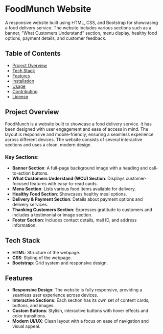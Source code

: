 # FoodMunch Website

A responsive website built using HTML, CSS, and Bootstrap for showcasing a food delivery service. The website includes various sections such as a banner, "What Customers Understand" section, menu display, healthy food options, payment details, and customer feedback.

## Table of Contents
- [Project Overview](#project-overview)
- [Tech Stack](#tech-stack)
- [Features](#features)
- [Installation](#installation)
- [Usage](#usage)
- [Contributing](#contributing)
- [License](#license)

## Project Overview

FoodMunch is a website built to showcase a food delivery service. It has been designed with user engagement and ease of access in mind. The layout is responsive and mobile-friendly, ensuring a seamless experience across different devices. The website consists of several interactive sections and uses a clean, modern design.

### Key Sections:
- **Banner Section**: A full-page background image with a heading and call-to-action buttons.
- **What Customers Understand (WCU) Section**: Displays customer-focused features with easy-to-read cards.
- **Menu Section**: Lists various food items available for delivery.
- **Healthy Food Section**: Showcases healthy meal options.
- **Delivery & Payment Section**: Details about payment options and delivery services.
- **Thanking Customers Section**: Expresses gratitude to customers and includes a testimonial or image section.
- **Footer Section**: Includes contact details, mail ID, and address information.

## Tech Stack

- **HTML**: Structure of the webpage.
- **CSS**: Styling of the webpage.
- **Bootstrap**: Grid system and responsive design.

## Features

- **Responsive Design**: The website is fully responsive, providing a seamless user experience across devices.
- **Interactive Sections**: Each section has its own set of content cards, buttons, and images.
- **Custom Buttons**: Stylish, interactive buttons with hover effects and color transitions.
- **Modern UI/UX**: Clean layout with a focus on ease of navigation and visual appeal.
